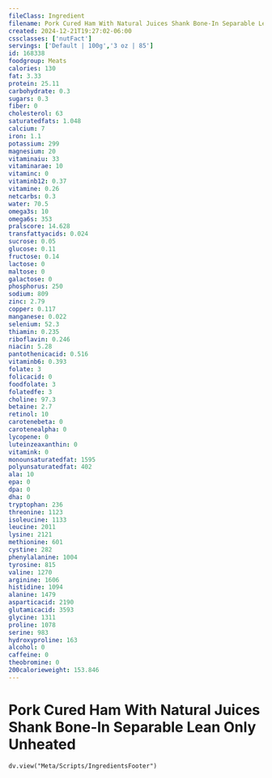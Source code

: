 ```yaml
---
fileClass: Ingredient
filename: Pork Cured Ham With Natural Juices Shank Bone-In Separable Lean Only Unheated
created: 2024-12-21T19:27:02-06:00
cssclasses: ['nutFact']
servings: ['Default | 100g','3 oz | 85']
id: 168338
foodgroup: Meats
calories: 130
fat: 3.33
protein: 25.11
carbohydrate: 0.3
sugars: 0.3
fiber: 0
cholesterol: 63
saturatedfats: 1.048
calcium: 7
iron: 1.1
potassium: 299
magnesium: 20
vitaminaiu: 33
vitaminarae: 10
vitaminc: 0
vitaminb12: 0.37
vitamine: 0.26
netcarbs: 0.3
water: 70.5
omega3s: 10
omega6s: 353
pralscore: 14.628
transfattyacids: 0.024
sucrose: 0.05
glucose: 0.11
fructose: 0.14
lactose: 0
maltose: 0
galactose: 0
phosphorus: 250
sodium: 809
zinc: 2.79
copper: 0.117
manganese: 0.022
selenium: 52.3
thiamin: 0.235
riboflavin: 0.246
niacin: 5.28
pantothenicacid: 0.516
vitaminb6: 0.393
folate: 3
folicacid: 0
foodfolate: 3
folatedfe: 3
choline: 97.3
betaine: 2.7
retinol: 10
carotenebeta: 0
carotenealpha: 0
lycopene: 0
luteinzeaxanthin: 0
vitamink: 0
monounsaturatedfat: 1595
polyunsaturatedfat: 402
ala: 10
epa: 0
dpa: 0
dha: 0
tryptophan: 236
threonine: 1123
isoleucine: 1133
leucine: 2011
lysine: 2121
methionine: 601
cystine: 282
phenylalanine: 1004
tyrosine: 815
valine: 1270
arginine: 1606
histidine: 1094
alanine: 1479
asparticacid: 2190
glutamicacid: 3593
glycine: 1311
proline: 1078
serine: 983
hydroxyproline: 163
alcohol: 0
caffeine: 0
theobromine: 0
200calorieweight: 153.846
---
```


# Pork Cured Ham With Natural Juices Shank Bone-In Separable Lean Only Unheated

```dataviewjs
dv.view("Meta/Scripts/IngredientsFooter")
```